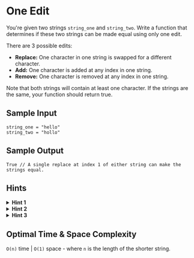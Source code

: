 # One Edit

You're given two strings `string_one` and `string_two`. Write a function that determines if these two strings can be made equal using only one edit.

There are 3 possible edits:

- **Replace:** One character in one string is swapped for a different character.
- **Add:** One character is added at any index in one string.
- **Remove:** One character is removed at any index in one string.

Note that both strings will contain at least one character. If the strings are the same, your function should return true.

## Sample Input

```plaintext
string_one = "hello"
string_two = "hollo"
```

## Sample Output

```plaintext
True // A single replace at index 1 of either string can make the strings equal.
```

## Hints

<details>
<summary><b>Hint 1</b></summary>

If the difference in lengths of the strings is greater than 1, then there is no way to make them equal with a single edit.

</details>

<details>
<summary><b>Hint 2</b></summary>

If the lengths of the strings are the same, then the only possible edit is a replace, because adding or removing a character would make the strings different lengths.

</details>

<details>
<summary><b>Hint 3</b></summary>

If the strings are different lengths, the only possible moves are adding and removing a character. These are essentially the same operation, because they represent the case where one string has a character that another does not.

</details>

## Optimal Time & Space Complexity

`O(n)` time | `O(1)` space - where `n` is the length of the shorter string.
